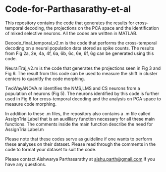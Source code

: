 # Code-for-Parthasarathy-et-al
This repository contains the code that generates the results for cross-temporal decoding, the projections on the PCA space and the identification of mixed selective neurons. All the codes are written in MATLAB.

Decode_final_temporal_v2.m is the code that performs the cross-temporal decoding on a neural population data stored as spike counts. The results from Fig 2a, 2e, 4a, 4f, 6a, 6b, 6c, 6e, 6f, 6g can be generated using this code.

NeuralTraj_v2.m is the code that generates the projections seen in Fig 3 and Fig 6. The result from this code can be used to measure the shift in cluster centers to quanitfy the code morphing.

TwoWayANOVA.m identifies the NMS,LMS and CS neurons from a population of neurons (Fig 5). The neurons identified by this code is further used in Fig 6 for cross-temporal decoding and the analysis on PCA space to measure code morphing.

In addition to these .m files, the repository also contains a .m file called AssignTrialLabel that is an auxilliary function necessary for all these main functions. The comments inside the main function describe the need for AssignTrialLabel.m

Please note that these codes serve as guideline if one wants to perform these analyses on their dataset. Please read through the comments in the code to format your dataset to suit the code.  

Please contact Aishwarya Parthasarathy at aishu.parth@gmail.com if you have any questions.

